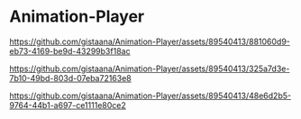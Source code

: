 # Animation-Player



https://github.com/gistaana/Animation-Player/assets/89540413/881060d9-eb73-4169-be9d-43299b3f18ac


https://github.com/gistaana/Animation-Player/assets/89540413/325a7d3e-7b10-49bd-803d-07eba72163e8



https://github.com/gistaana/Animation-Player/assets/89540413/48e6d2b5-9764-44b1-a697-ce1111e80ce2


